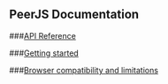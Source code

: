 ## PeerJS Documentation


###[API Reference](https://github.com/peers/peerjs/blob/master/docs/api.md)

###[Getting started](http://peerjs.com/start)

###[Browser compatibility and limitations](http://peerjs.com/status)
